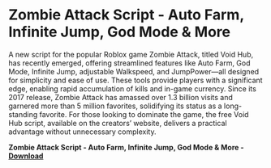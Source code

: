 <h1>Zombie Attack Script - Auto Farm, Infinite Jump, God Mode & More</h1>

A new script for the popular Roblox game Zombie Attack, titled Void Hub, has recently emerged, offering streamlined features like Auto Farm, God Mode, Infinite Jump, adjustable Walkspeed, and JumpPower—all designed for simplicity and ease of use. These tools provide players with a significant edge, enabling rapid accumulation of kills and in-game currency. Since its 2017 release, Zombie Attack has amassed over 1.3 billion visits and garnered more than 5 million favorites, solidifying its status as a long-standing favorite. For those looking to dominate the game, the free Void Hub script, available on the creators’ website, delivers a practical advantage without unnecessary complexity.

**Zombie Attack Script - Auto Farm, Infinite Jump, God Mode &amp; More - [Download](https://www.dlgram.com/public/files/api.php?shortened=y7vmpR)**


